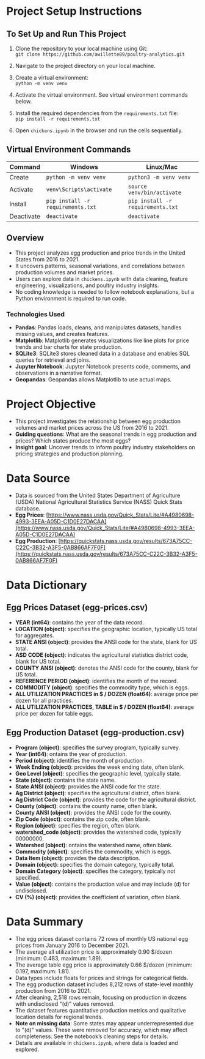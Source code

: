 # Project Setup Instructions

## To Set Up and Run This Project

1. Clone the repository to your local machine using Git:  
   `git clone https://github.com/awillette89/poultry-analytics.git`

2. Navigate to the project directory on your local machine.

3. Create a virtual environment:  
   `python -m venv venv`

4. Activate the virtual environment. See virtual environment commands below.

5. Install the required dependencies from the `requirements.txt` file:  
   `pip install -r requirements.txt`

6. Open `chickens.ipynb` in the browser and run the cells sequentially.

## Virtual Environment Commands

| **Command** | **Windows**                       | **Linux/Mac**                    |
|-------------|-----------------------------------|----------------------------------|
| Create      | `python -m venv venv`             | `python3 -m venv venv`           |
| Activate    | `venv\Scripts\activate`           | `source venv/bin/activate`       |
| Install     | `pip install -r requirements.txt` | `pip install -r requirements.txt`|
| Deactivate  | `deactivate`                      | `deactivate`                     |

## Overview

- This project analyzes egg production and price trends in the United States from 2016 to 2021.
- It uncovers patterns, seasonal variations, and correlations between production volumes and market prices.
- Users can explore data in `chickens.ipynb` with data cleaning, feature engineering, visualizations, and poultry industry insights.
- No coding knowledge is needed to follow notebook explanations, but a Python environment is required to run code.

### Technologies Used

- **Pandas**: Pandas loads, cleans, and manipulates datasets, handles missing values, and creates features.
- **Matplotlib**: Matplotlib generates visualizations like line plots for price trends and bar charts for state production.
- **SQLite3**: SQLite3 stores cleaned data in a database and enables SQL queries for retrieval and joins.
- **Jupyter Notebook**: Jupyter Notebook presents code, comments, and observations in a narrative format.
- **Geopandas**: Geopandas allows Matplotlib to use actual maps.


# Project Objective

- This project investigates the relationship between egg production volumes and market prices across the US from 2016 to 2021.
- **Guiding questions**: What are the seasonal trends in egg production and prices? Which states produce the most eggs?
- **Insight goal**: Uncover trends to inform poultry industry stakeholders on pricing strategies and production planning.

# Data Source

- Data is sourced from the United States Department of Agriculture (USDA) National Agricultural Statistics Service (NASS) Quick Stats database.
- **Egg Prices**: [https://www.nass.usda.gov/Quick_Stats/Lite/#A4980698-4993-3EEA-A05D-C1D0E27DACAA](https://www.nass.usda.gov/Quick_Stats/Lite/#A4980698-4993-3EEA-A05D-C1D0E27DACAA)
- **Egg Production**: [https://quickstats.nass.usda.gov/results/673A75CC-C22C-3B32-A3F5-0AB866AF7F0F](https://quickstats.nass.usda.gov/results/673A75CC-C22C-3B32-A3F5-0AB866AF7F0F)

# Data Dictionary

## Egg Prices Dataset (egg-prices.csv)

- **YEAR (int64)**: contains the year of the data record.
- **LOCATION (object)**: specifies the geographic location, typically US total for aggregates.
- **STATE ANSI (object)**: provides the ANSI code for the state, blank for US total.
- **ASD CODE (object)**: indicates the agricultural statistics district code, blank for US total.
- **COUNTY ANSI (object)**: denotes the ANSI code for the county, blank for US total.
- **REFERENCE PERIOD (object)**: identifies the month of the record.
- **COMMODITY (object)**: specifies the commodity type, which is eggs.
- **ALL UTILIZATION PRACTICES in $ / DOZEN (float64)**: average price per dozen for all practices.
- **ALL UTILIZATION PRACTICES, TABLE in $ / DOZEN (float64)**: average price per dozen for table eggs.

## Egg Production Dataset (egg-production.csv)

- **Program (object)**: specifies the survey program, typically survey.
- **Year (int64)**: ontains the year of production.
- **Period (object)**: identifies the month of production.
- **Week Ending (object)**: provides the week ending date, often blank.
- **Geo Level (object)**: specifies the geographic level, typically state.
- **State (object)**: contains the state name.
- **State ANSI (object)**: provides the ANSI code for the state.
- **Ag District (object)**: specifies the agricultural district, often blank.
- **Ag District Code (object)**: provides the code for the agricultural district.
- **County (object)**: contains the county name, often blank.
- **County ANSI (object)**: provides the ANSI code for the county.
- **Zip Code (object)**: contains the zip code, often blank.
- **Region (object)**: specifies the region, often blank.
- **watershed_code (object)**: provides the watershed code, typically 00000000.
- **Watershed (object)**: ontains the watershed name, often blank.
- **Commodity (object)**: specifies the commodity, which is eggs.
- **Data Item (object)**: provides the data description.
- **Domain (object)**: specifies the domain category, typically total.
- **Domain Category (object)**: specifies the category, typically not specified.
- **Value (object)**: contains the production value and may include (d) for undisclosed.
- **CV (%) (object)**: provides the coefficient of variation, often blank.

# Data Summary

- The egg prices dataset contains 72 rows of monthly US national egg prices from January 2016 to December 2021.
- The average all utilization price is approximately 0.90 $/dozen (minimum: 0.483, maximum: 1.89).
- The average table egg price is approximately 0.66 $/dozen (minimum: 0.197, maximum: 1.81).
- Data types include floats for prices and strings for categorical fields.
- The egg production dataset includes 8,212 rows of state-level monthly production from 2016 to 2021.
- After cleaning, 2,518 rows remain, focusing on production in dozens with undisclosed "(d)" values removed.
- The dataset features quantitative production metrics and qualitative location details for regional trends.
- **Note on missing data**: Some states may appear underrepresented due to "(d)" values. These were removed for accuracy, which may affect completeness. See the notebook’s cleaning steps for details.
- Details are available in `chickens.ipynb`, where data is loaded and explored.